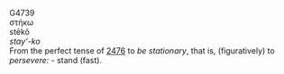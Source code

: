 <body>
  <p>G4739<br>  στήκω  <br> stēkō  <br><i>stay‘-ko </i><br>From the perfect tense of <a href="g2476.htm">2476</a>  to <i>be</i> <i>stationary</i>, that is, (figuratively) to <i>persevere:</i> - stand (fast).<br></p>
 </body>